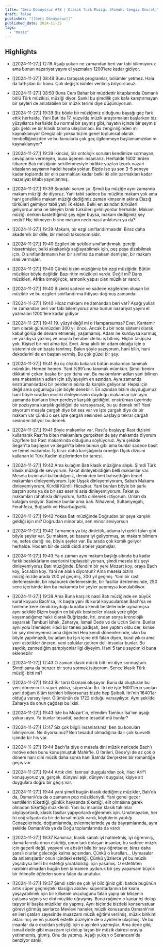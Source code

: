 ```yaml
---
title: "Geri Dönüyoruz #78 | Klasik Türk Müziği (Konuk: Cengiz Onural)"
draft: false
publisher: "[[Geri Dönüyoruz]]"
published_date: 2024-11-25
tags:
  - "music"
---
```



## Highlights
* [[2024-11-27]] 12:18  Aşağı yukarı ne zamandan beri var tabi bilemiyoruz ama bunun nazariyat yayını el yazmaları 1200’lere kadar gidiyor.

* [[2024-11-27]] 08:49  Bunu tartışsak programlar, bölümler yetmez. Hala da tartışılan bir konu. Çok değişik isimler verilmiş biliyorsunuz.

* [[2024-11-27]] 08:50  Buna Cem Behar bir müddettir kitaplarında Osmanlı bölü Türk müzikisi, müziği diyor. Sanki bu şimdilik çok kafa karıştırmayan bir şeyleri de anlatabilen bir müzik terimi diye düşünüyorum.

* [[2024-11-27]] 19:39  Biz böyle bir müziğimiz olduğunu bayağı geç fark ettik herhalde. Yani Batı'da 17. yüzyılda müzik araştırmaları başlarken biz yüzyıllarca herhalde bu normal bir şeymiş gibi, hayatın içinde bir şeymiş gibi geldi ve bir klasik tanıma ulaşılamadı. Bu zenginliğinden mi kaynaklanıyor Cengiz abi yoksa bizim genel toplumsal olarak tembelliğimizden ve bu konularla çok geç ilgilenmeye başlamamızdan mı kaynaklanıyor?

* [[2024-11-27]] 19:39  İkincisi, biz ontolojik soruları kendimize sormayan, cevaplarını vermeyen, buna üşenen insanlarız. Herhalde 1600'lerden itibaren Batı müziğinin şekillenmesiyle birlikte yazılan teorik nazari kitapların sayısının haddi hesabı yoktur. Bizde ise şu son 3-5 seneye kadar toplamda bir elin parmakları kadar belki iki elin parmakları kadar nazariyat kitabı yayınlanmış.

* [[2024-11-27]] 19:39  Sıradaki sorum şu. Şimdi bu müziğe aynı zamanda makam müziği de diyoruz. Yani tabii sadece bu müzikte makam yok ama hani genellikle makam müziği dediğimiz zaman kimsenin aklına Elazığ türküleri gelmiyor tabii yani ilk elden. Belki en azından türküleri geliyordur ama ne bileyim İzmir türküleri gelmiyordur herhalde. Makam müziği derken kastettiğimiz şey eğer buysa, makam dediğimiz şey nedir? Hiç bilmeyen birine makam nedir nasıl anlatırsın ya da?

* [[2024-11-27]] 19:39  Makam, bir ezgi sınıflandırmasıdır. Biraz daha akademik bir dille, bir melodi taksonomisidir.

* [[2024-11-27]] 19:40  Ezgileri bir şekilde sınıflandırmak. gereği hissetmişler, belki akışkanlığı sağlayabilmek için, peş peşe dizebilmek için. O sınıflandırmanın her bir sınıfına da makam demişler, bir makam ismi vermişler.

* [[2024-11-27]] 19:40  Çünkü bizim müziğimiz bir ezgi müziğidir. Bütün müzikler böyle değildir. Bazı ritim müzikleri vardır. Değil mi? Dans müzikleri, Afrika örneği çok, armonik yapısı olan müzikler vardır.

* [[2024-11-27]] 19:40  Bizimki sadece ve sadece ezgilerden oluşan bir müziktir ve bu ezgileri sınıflandırma ihtiyacı doğmuş zamanda.

* [[2024-11-27]] 19:40  Hicaz makamı ne zamandan beri var? Aşağı yukarı ne zamandan beri var tabi bilemiyoruz ama bunun nazariyat yayını el yazmaları 1200'lere kadar gidiyor

* [[2024-11-27]] 19:41  19. yüzyıl değil mi o Hamparsumsa? Evet. Kantemir tam olarak günümüzden 300 yıl önce. Ancak bu bir nota sistemi olarak kabul görüp de devam etmemiş, yaşamamış. Adam ne kurduysa kurmuş, ne yazdıysa yazmış ve onunla beraber de bu iş bitmiş. Hiçbir takipçisi yok. Kişisel bir not alma tipi. Evet. Ama akıllı bir adam olduğu için o sistemini de en başta tanıtmış. Bakın şöyle yazıyorum, hani bilin, hani dekoderini de en baştan vermiş. Bu çok güzel bir şey.

* [[2024-11-27]] 19:41  Bu üç ölçütü bakarak bütün makamları tanımak mümkün. Hemen hemen. Yani %99'unu tanımak mümkün. Şimdi benim dikkatimi çeken başka bir şey daha var. Bu makamların adları yani bilinen ana makamların adları için söyleyeyim en azından. Aynı zamanda enstrümanlardaki bir perdenin adına da karşılık geliyorlar. Hepsi için değil ama çoğunluğu için böyle denebilir. En azından bizim duyduğumuz hani böyle sıradan musiki dinleyicisinin duyduğu makamlar için aynı zamanda bunların birer perdeye karşılık geldiğini, enstrüman üzerinde bir pozisyona karşılık geldiğini de varsayarsak, bu şu demek mi? Yani atıyorum mesela çargah diye bir ses var ve işte çargah diye de bir makam var çünkü o ses işte çargah sesinden başlayıp tekrar çargah sesinden bitiyor bu demek.

* [[2024-11-27]] 19:41  Böyle makamlar var. Rast'a başlayıp Rast dizisini kullanarak Rast'ta biten makamlara gerçekten de şey makamda diyorum Ezgi'lere biz Rast makamında olduğunu söylüyoruz. Aynı şekilde Segah'ta başlayan ve Segah'ta biten bunun gibi ama bunlar sadece basit ve temel makamlar. İş biraz daha karıştığında örneğin Uşak dizisini kullanan ki Türk Kadim dizilerinden bir tanesi.

* [[2024-11-27]] 19:42  Ama kulağım Batı klasik müziğine alışık. Şimdi Türk klasik müziği de seviyorum. Fakat dinleyebildiğim belli makamlar var. Mesela bizim asıl kullandığımız, deminden beri bahsettiğim temel makamları dinleyemiyorum. İşte Uşşak dinleyemiyorum, Sabah Makamı dinleyemiyorum, Kürdili Kürdili Hicazkar. Yani bunları böyle bir şarkı baştan sona ya da bir saz eserini asla dinleyemiyorum. Fakat şu makamları rahatlıkla dinliyorum, hatta dinlemek istiyorum. Onları da kulağım seçiyor. Sadece bunlar ama bak. Nihavend, Sultaniyegah, Ferahfeza, Buğselik ve Hisarbuğselik.

* [[2024-11-27]] 19:42  Yoksa Batı müziğinde Doğrudan bir şeye karşılık geldiği için mi? Doğrudan minor abi, sen minor seviyorsun

* [[2024-11-27]] 19:42  Tamamen ya biz dinlettik, adama iyi geldi falan gibi böyle şeyler var. Şu makam, şu basura iyi geliyormuş, şu makam bilmem ne, nefes darlığı ne, böyle şeyler var. Bu arada çok komik geliyor herhalde. Hocam bir de ciddi ciddi siteler yapmışlar.

* [[2024-11-27]] 19:43  Ya o zaman aynı makam başlığı altında bu kadar farklı beslekârların eserlerini toplayabiliyorsan, şimdi mesela biz şeyi dinleyemiyoruz Batı müziğinde. Efendim bir yere Mozart koy, oraya Bach koy, Scriabin koy. Yani ne alaka diyorsun? Ama mesela bizim müziğimizde arada 200 yıl geçmiş, 300 yıl geçmiş. Yani bir rast derlemesinde, bir nişabürek derlemesinde, bir fasıllar derlemesinde, 250 sene içerisinde kim bu makamda bir şeyler yapmışsa konulabiliyor.

* [[2024-11-27]] 19:38  Ama Buna karşılık nasıl Batı müziğinde en büyük kural koyucu Bach'sa, ilk başta yani ilk kural koyuculardan Bach'sa ve binlerce kere kendi koyduğu kurallara kendi bestelerinde uymamışsa aynı şekilde Bizim bugün en büyük besteciler olarak yere göğe koyamadığımız haklı olarak Buğrizade, Itri, ondan sonra kronolojik sayarsak Tamburi İshak, Zaharya, İsmail Dede ve de Üçün Selim. Bunlar aynı yolu izlemişler. Hadi bir tanesi padişah, ben yaptım oldu der, kimse bir şey demeyemez ama diğerleri Hep kendi dönemlerinde, ulan bu böyle yapılmazdı, bu adam bu işin içine etti falan diyen, kural yıkıcı ama yeni estetikler öneren, yeni soluklar getiren deli insanlar bunlar. Bu saydık, zannediğim şampiyonlar ligi diyeyim. Hani 5 tane saydım ki buna eklenebilir

* [[2024-11-27]] 12:43  O zaman klasik müzik bitti mi diye sormuştum. Şimdi sana da benzer bir soru sormak istiyorum. Sence klasik Türk müziği bitti mi?

* [[2024-11-27]] 19:43  Bir tarzı Osmani oluşuyor. Bunu da oluşturan bu yeni dönemin ilk süper yıldızı, süperstarı Itri. Itri de işte 1600'lerin sonları yani doğum ölüm tarihleri biliyorsunuz bizde hep Şaibeli. Itri'nin 1640'lar olduğu varsayılıyor. Ölümünün de 1722 olduğu varsayılıyor. Aynı şekilde Zaharya da onun çağdaşı bu ikisi.

* [[2024-11-27]] 19:43  İşte bu Mozart'ın, efendim Tambur İsa'nın aşağı yukarı aynı. Ya bunlar tesadüf, sadece tesadüf mü bunlar?

* [[2024-11-27]] 12:47  Siz çok bilgili insanlarsınız, ben bu konuları bilmiyorum. Ne diyorsunuz? Ben tesadüf olmadığına dair çok kuvvetli içimde bir his var.

* [[2024-11-27]] 19:44  Bach'la diye o mesela dini müzik neticede Bach'ı motive eden bunu konuşmuştuk Mahir'le. O Itırileri, Dede'yi de az çok o dönem hani dini müzik daha sonra hani Batı'da Gerçekten bir romantiğe geçiş var.

* [[2024-11-27]] 19:44  Artık dini, tanrısal duygulardan çok, Hacı Arif'i konuşuyoruz ya, gerçek, dünyevi aşk, dünyevi duygular, kişiye ait duygulara doğru bir geçiş var.

* [[2024-11-27]] 19:44  yani şimdi bugün klasik dediğimiz müzikler, Batı'da da, Osmanlı'da da o zamanın pop müzikleriydi. Yani genel geçer kentlilerin tükettiği, günlük hayatında tükettiği, elit olmasına gerek olmadan tükettiği müziklerdi. Yani bu insanlar klasik takımlar söylüyorlardı, klasik fasıllar yapıyorlardı eğlenmek için. Unutmayalım, her iki coğrafyada da bir de kırsal müzik vardı, köylülerin yaptığı. Cenazelerinde, doğumlarında, evlenmelerinde ya da bayramlarında, aynı şekilde Osmanlı'da ya da Doğu toplumlarında da vardı

* [[2024-11-27]] 19:37  Kanımca, klasik sanatı iyi hatmetmiş, iyi öğrenmiş, damarlarında onun estetiği, onun tadı dolaşan insanlar, bu sadece müzik için geçerli değil, yepyeni ve absürt bile bir şey öğretseler, biraz daha şanslı olurlar geleceğe kalma açısından. Çünkü o kuralları... Uymasalar da anlamışlardır onun içindeki estetiği. Çünkü yüzlerce yıl bu müzik yaşadıysa belli bir estetiği yaratabildiği için yaşamış. O estetikten nasibini almadan bugün ben tamamen uyduruk bir şey yaparsam büyük bir ihtimalle öğleden sonra falan da unutulur.

* [[2024-11-27]] 19:37  Şimdi sizin de çok iyi bildiğiniz gibi batıda bugünün artık süper geçmişteki klasiğin abidevi süperstarlarının bir kısmı yaşayabilmek için bir kilisenin okçuluğunu falan yapıp bir kilisenin çatısına sığmış ve dini müzikle uğraşmış. Buna rağmen o kadar içi dolup taşıyor ki başka müzikler de yapmış. Aynı biçimde bizdeki konservatuar görevi görmüş asırlarca Mevlevi haneler, müzik konusunda Osmanlı'nın en ileri çatıları sayesinde muazzam müzik eğitimi verilmiş, müzik birikimi aktarılmış ve en yüksek estetik düzeyine de o ayinlerle ulaşılmış. Ve bu insanlar da o ekoldan yetiştiği için o ayinleri yazmışlar. Ama dede gibi, İsmail dede gibi muazzam içi dolup taşan bir müzik dairesi orayla yetinmemiş, gitmiş. Onu da yapmış. Aşağı yukarı o Serancam'da benziyor sanki.

